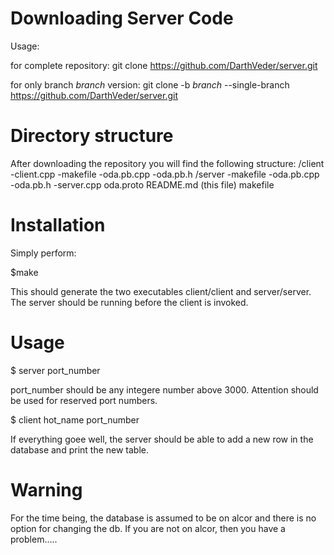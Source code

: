 Downloading Server Code
=======================

Usage:

for complete repository:
git clone  https://github.com/DarthVeder/server.git

for only branch *branch* version:
git clone -b *branch* --single-branch https://github.com/DarthVeder/server.git

Directory structure
===================

After downloading the repository you will find the following structure:
/client
  -client.cpp
  -makefile
  -oda.pb.cpp
  -oda.pb.h
/server
  -makefile
  -oda.pb.cpp
  -oda.pb.h
  -server.cpp
oda.proto
README.md (this file)
makefile

Installation
============

Simply perform:

$make

This should generate the two executables client/client and server/server. The server should be running
before the client is invoked. 

Usage
=====

$ server port_number

port_number should be any integere number above 3000. Attention should be used for reserved
port numbers.

$ client hot_name port_number

If everything goee well, the server should be able to add a new row in the database and print the
new table.

Warning
=======

For the time being, the database is assumed to be on alcor and there is no option for changing
the db. If you are not on alcor, then you have a problem.....
